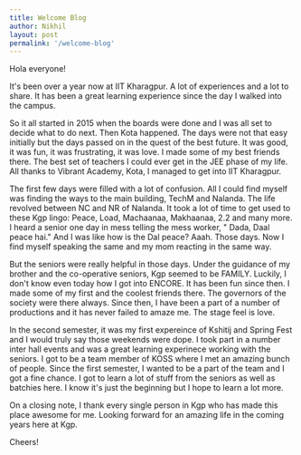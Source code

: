 ```yaml
---
title: Welcome Blog
author: Nikhil
layout: post
permalink: '/welcome-blog'
---
```


Hola everyone!

It's been over a year now at IIT Kharagpur. A lot of experiences and a lot to share. It has been a great learning experience since the day I walked into the campus. 

So it all started in 2015 when the boards were done and I was all set to decide what to do next. Then Kota happened. The days were not that easy initially but the days passed on in the quest of the best future. It was good, it was fun, it was frustrating, it was love. I made some of my best friends there. The best set of teachers I could ever get in the JEE phase of my life. All thanks to Vibrant Academy, Kota, I managed to get into IIT Kharagpur.

The first few days were filled with a lot of confusion. All I could find myself was finding the ways to the main building, TechM and Nalanda. The life revolved between NC and NR of Nalanda. It took a lot of time to get used to these Kgp lingo: Peace, Load, Machaanaa, Makhaanaa, 2.2 and many more. I heard a senior one day in mess telling the mess worker, " Dada, Daal peace hai." And I was like how is the Dal peace? Aaah. Those days. Now I find myself speaking the same and my mom reacting in the same way.

But the seniors were really helpful in those days. Under the guidance of my brother and the co-operative seniors, Kgp seemed to be FAMILY. Luckily, I don't know even today how I got into ENCORE. It has been fun since then. I made some of my first and the coolest friends there. The governors of the society were there always. Since then, I have been a part of a number of productions and it has never failed to amaze me. The stage feel is love.

In the second semester, it was my first expereince of Kshitij and Spring Fest and I would truly say those weekends were dope. I took part in a number inter hall events and was a great learning experinece working with the seniors. I got to be a team member of KOSS where I met an amazing bunch of people. Since the first semester, I wanted to be a part of the team and I got a fine chance. I got to learn a lot of stuff from the seniors as well as batchies here. I know it's just the beginning but I hope to learn a lot more.

On a closing note, I thank every single person in Kgp who has made this place awesome for me. Looking forward for an amazing life in the coming years here at Kgp.


Cheers!

